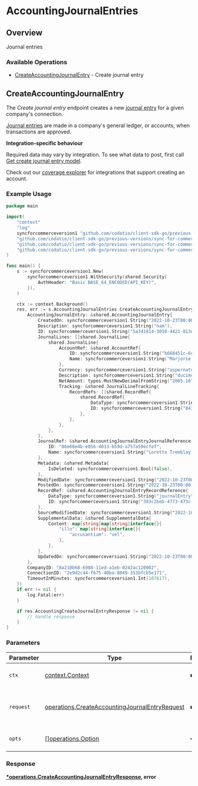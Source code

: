 # AccountingJournalEntries

## Overview

Journal entries

### Available Operations

* [CreateAccountingJournalEntry](#createaccountingjournalentry) - Create journal entry

## CreateAccountingJournalEntry

The *Create journal entry* endpoint creates a new [journal entry](https://docs.codat.io/accounting-api#/schemas/JournalEntry) for a given company's connection.

[Journal entries](https://docs.codat.io/accounting-api#/schemas/JournalEntry) are  made in a company's general ledger, or accounts, when transactions are approved.

**Integration-specific behaviour**

Required data may vary by integration. To see what data to post, first call [Get create journal entry model](https://docs.codat.io/accounting-api#/operations/get-create-journalEntries-model).

Check out our [coverage explorer](https://knowledge.codat.io/supported-features/accounting?view=tab-by-data-type&dataType=journalEntries) for integrations that support creating an account.


### Example Usage

```go
package main

import(
	"context"
	"log"
	syncforcommerceversion1 "github.com/codatio/client-sdk-go/previous-versions/sync-for-commerce-version-1"
	"github.com/codatio/client-sdk-go/previous-versions/sync-for-commerce-version-1/pkg/models/shared"
	"github.com/codatio/client-sdk-go/previous-versions/sync-for-commerce-version-1/pkg/models/operations"
	"github.com/codatio/client-sdk-go/previous-versions/sync-for-commerce-version-1/pkg/types"
)

func main() {
    s := syncforcommerceversion1.New(
        syncforcommerceversion1.WithSecurity(shared.Security{
            AuthHeader: "Basic BASE_64_ENCODED(API_KEY)",
        }),
    )

    ctx := context.Background()
    res, err := s.AccountingJournalEntries.CreateAccountingJournalEntry(ctx, operations.CreateAccountingJournalEntryRequest{
        AccountingJournalEntry: &shared.AccountingJournalEntry{
            CreatedOn: syncforcommerceversion1.String("2022-10-23T00:00:00.000Z"),
            Description: syncforcommerceversion1.String("nam"),
            ID: syncforcommerceversion1.String("5a341814-3010-4421-813d-5208ece7e253"),
            JournalLines: []shared.JournalLine{
                shared.JournalLine{
                    AccountRef: &shared.AccountRef{
                        ID: syncforcommerceversion1.String("b668451c-6c6e-4205-a16d-eab3fec9578a"),
                        Name: syncforcommerceversion1.String("Marjorie Hickle"),
                    },
                    Currency: syncforcommerceversion1.String("aspernatur"),
                    Description: syncforcommerceversion1.String("ducimus"),
                    NetAmount: types.MustNewDecimalFromString("2005.16"),
                    Tracking: &shared.JournalLineTracking{
                        RecordRefs: []shared.RecordRef{
                            shared.RecordRef{
                                DataType: syncforcommerceversion1.String("accountTransaction"),
                                ID: syncforcommerceversion1.String("8418d162-309f-4b09-a992-1aefb9f58c4d"),
                            },
                        },
                    },
                },
            },
            JournalRef: &shared.AccountingJournalEntryJournalReference{
                ID: "86e68e4b-e056-4013-b59d-a757a59ecfef",
                Name: syncforcommerceversion1.String("Loretta Tremblay DDS"),
            },
            Metadata: &shared.Metadata{
                IsDeleted: syncforcommerceversion1.Bool(false),
            },
            ModifiedDate: syncforcommerceversion1.String("2022-10-23T00:00:00.000Z"),
            PostedOn: syncforcommerceversion1.String("2022-10-23T00:00:00.000Z"),
            RecordRef: &shared.AccountingJournalEntryRecordReference{
                DataType: syncforcommerceversion1.String("journalEntry"),
                ID: syncforcommerceversion1.String("383c2beb-4773-473c-8d72-f64d1db1f2c4"),
            },
            SourceModifiedDate: syncforcommerceversion1.String("2022-10-23T00:00:00.000Z"),
            SupplementalData: &shared.SupplementalData{
                Content: map[string]map[string]interface{}{
                    "illo": map[string]interface{}{
                        "accusantium": "vel",
                    },
                },
            },
            UpdatedOn: syncforcommerceversion1.String("2022-10-23T00:00:00.000Z"),
        },
        CompanyID: "8a210b68-6988-11ed-a1eb-0242ac120002",
        ConnectionID: "2e9d2c44-f675-40ba-8049-353bfcb5e171",
        TimeoutInMinutes: syncforcommerceversion1.Int(107617),
    })
    if err != nil {
        log.Fatal(err)
    }

    if res.AccountingCreateJournalEntryResponse != nil {
        // handle response
    }
}
```

### Parameters

| Parameter                                                                                                        | Type                                                                                                             | Required                                                                                                         | Description                                                                                                      |
| ---------------------------------------------------------------------------------------------------------------- | ---------------------------------------------------------------------------------------------------------------- | ---------------------------------------------------------------------------------------------------------------- | ---------------------------------------------------------------------------------------------------------------- |
| `ctx`                                                                                                            | [context.Context](https://pkg.go.dev/context#Context)                                                            | :heavy_check_mark:                                                                                               | The context to use for the request.                                                                              |
| `request`                                                                                                        | [operations.CreateAccountingJournalEntryRequest](../../models/operations/createaccountingjournalentryrequest.md) | :heavy_check_mark:                                                                                               | The request object to use for the request.                                                                       |
| `opts`                                                                                                           | [][operations.Option](../../models/operations/option.md)                                                         | :heavy_minus_sign:                                                                                               | The options for this request.                                                                                    |


### Response

**[*operations.CreateAccountingJournalEntryResponse](../../models/operations/createaccountingjournalentryresponse.md), error**

